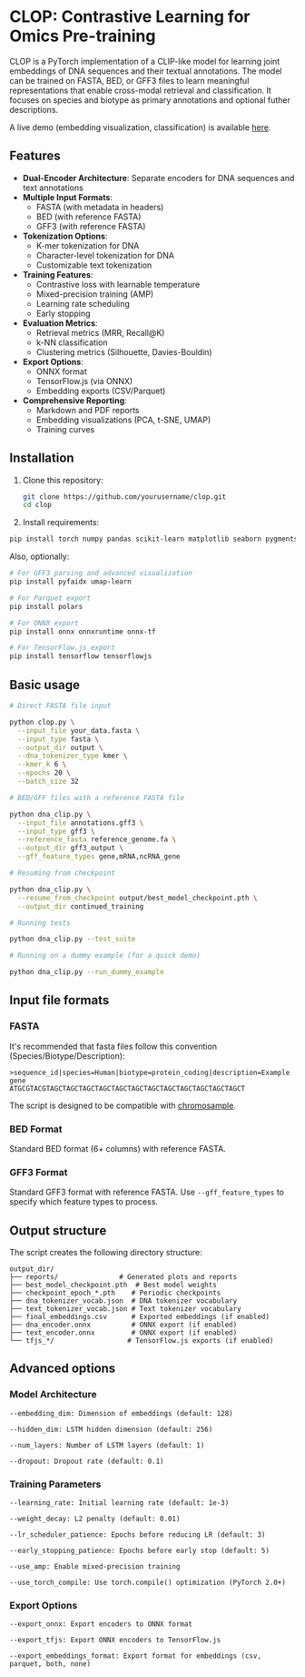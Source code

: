 # CLOP: Contrastive Learning for Omics Pre-training

CLOP is a PyTorch implementation of a CLIP-like model for learning joint embeddings of DNA sequences and their textual annotations. The model can be trained on FASTA, BED, or GFF3 files to learn meaningful representations that enable cross-modal retrieval and classification. It focuses on species and biotype as primary annotations and optional futher descriptions.

A live demo (embedding visualization, classification) is available [here](https://baudrly.github.io/clop).

## Features

- **Dual-Encoder Architecture**: Separate encoders for DNA sequences and text annotations
- **Multiple Input Formats**:
  - FASTA (with metadata in headers)
  - BED (with reference FASTA)
  - GFF3 (with reference FASTA)
- **Tokenization Options**:
  - K-mer tokenization for DNA
  - Character-level tokenization for DNA
  - Customizable text tokenization
- **Training Features**:
  - Contrastive loss with learnable temperature
  - Mixed-precision training (AMP)
  - Learning rate scheduling
  - Early stopping
- **Evaluation Metrics**:
  - Retrieval metrics (MRR, Recall@K)
  - k-NN classification
  - Clustering metrics (Silhouette, Davies-Bouldin)
- **Export Options**:
  - ONNX format
  - TensorFlow.js (via ONNX)
  - Embedding exports (CSV/Parquet)
- **Comprehensive Reporting**:
  - Markdown and PDF reports
  - Embedding visualizations (PCA, t-SNE, UMAP)
  - Training curves

## Installation

1. Clone this repository:
   ```bash
   git clone https://github.com/yourusername/clop.git
   cd clop
   ```

2. Install requirements:
  ```bash
  pip install torch numpy pandas scikit-learn matplotlib seaborn pygments fpdf2
  ```

Also, optionally:
  
  ```bash
  # For GFF3 parsing and advanced visualization
  pip install pyfaidx umap-learn

  # For Parquet export
  pip install polars

  # For ONNX export
  pip install onnx onnxruntime onnx-tf

  # For TensorFlow.js export
  pip install tensorflow tensorflowjs
  ```

## Basic usage

```bash
# Direct FASTA file input

python clop.py \
  --input_file your_data.fasta \
  --input_type fasta \
  --output_dir output \
  --dna_tokenizer_type kmer \
  --kmer_k 6 \
  --epochs 20 \
  --batch_size 32

# BED/GFF files with a reference FASTA file

python dna_clip.py \
  --input_file annotations.gff3 \
  --input_type gff3 \
  --reference_fasta reference_genome.fa \
  --output_dir gff3_output \
  --gff_feature_types gene,mRNA,ncRNA_gene

# Resuming from checkpoint

python dna_clip.py \
  --resume_from_checkpoint output/best_model_checkpoint.pth \
  --output_dir continued_training

# Running tests

python dna_clip.py --test_suite

# Running on a dummy example (for a quick demo)

python dna_clip.py --run_dummy_example
```

## Input file formats

### FASTA
It's recommended that fasta files follow this convention (Species/Biotype/Description):
```
>sequence_id|species=Human|biotype=protein_coding|description=Example gene
ATGCGTACGTAGCTAGCTAGCTAGCTAGCTAGCTAGCTAGCTAGCTAGCTAGCTAGCT
```
The script is designed to be compatible with [chromosample](https://github.com/baudrly/chromosample).

### BED Format

Standard BED format (6+ columns) with reference FASTA.

### GFF3 Format

Standard GFF3 format with reference FASTA. Use `--gff_feature_types` to specify which feature types to process.

## Output structure

The script creates the following directory structure:

```
output_dir/
├── reports/               # Generated plots and reports
├── best_model_checkpoint.pth  # Best model weights
├── checkpoint_epoch_*.pth    # Periodic checkpoints
├── dna_tokenizer_vocab.json  # DNA tokenizer vocabulary
├── text_tokenizer_vocab.json # Text tokenizer vocabulary
├── final_embeddings.csv      # Exported embeddings (if enabled)
├── dna_encoder.onnx          # ONNX export (if enabled)
├── text_encoder.onnx         # ONNX export (if enabled)
└── tfjs_*/                  # TensorFlow.js exports (if enabled)
```

## Advanced options

### Model Architecture

```
--embedding_dim: Dimension of embeddings (default: 128)

--hidden_dim: LSTM hidden dimension (default: 256)

--num_layers: Number of LSTM layers (default: 1)

--dropout: Dropout rate (default: 0.1)
```

### Training Parameters

```
--learning_rate: Initial learning rate (default: 1e-3)

--weight_decay: L2 penalty (default: 0.01)

--lr_scheduler_patience: Epochs before reducing LR (default: 3)

--early_stopping_patience: Epochs before early stop (default: 5)

--use_amp: Enable mixed-precision training

--use_torch_compile: Use torch.compile() optimization (PyTorch 2.0+)
```

### Export Options

```
--export_onnx: Export encoders to ONNX format

--export_tfjs: Export ONNX encoders to TensorFlow.js

--export_embeddings_format: Export format for embeddings (csv, parquet, both, none)
```
